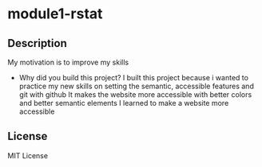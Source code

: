 # module1-rstat

## Description

 My motivation is to improve my skills 
- Why did you build this project? I built this project because i wanted to practice my new skills on setting the semantic, accessible features and git with github
 It makes the website more accessible with better colors and better semantic elements 
 I learned to make a website more accessible 

## License

MIT License

